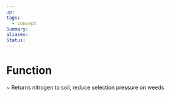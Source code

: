 ```yaml
---
up: 
tags:
  - concept
Summary: 
aliases: 
Status:
---
```

# Function
~
Returns nitrogen to soil, reduce selection pressure on weeds